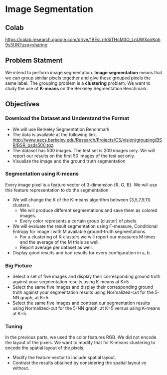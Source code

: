 # Image Segmentation
## Colab
https://colab.research.google.com/drive/1BEsLrIhSiTHcM3O_LnUWXoirKqh9s3UN?usp=sharing
## Problem Statment
We intend to perform image segmentation. **Image segmentation** means that we can group similar pixels 
together and give these grouped pixels the same label. The grouping problem is a **clustering** problem. 
We want to study the use of **K-means** on the Berkeley Segmentation Benchmark.
## Objectives
### Download the Dataset and Understand the Format
- We will use Berkeley Segmentation Benchmark
- The data is available at the following link. http://www.eecs.berkeley.edu/Research/Projects/CS/vision/grouping/BSR/BSR_bsds500.tgz.
- The dataset has 500 images. The test set is 200 images only. We will report our results on the first 50 images of the test set only.
- Visualize the image and the ground truth segmentation
### Segmentation using K-means
Every image pixel is a feature vector of 3-dimension {R, G, B}. We will use this feature representation to do the segmentation.
- We will change the K of the K-means algorithm between {3,5,7,9,11} clusters. 
  - We will produce different segmentations and save them as colored images. 
  - Every color represents a certain group (cluster) of pixels.
- We will evaluate the result segmentation using F-measure, Conditional Entropy for image I with M available ground-truth segmentations. 
  - For a clustering of K-clusters we will report our measures M times and the average of the M trials as well. 
  - Report average per dataset as well.
- Display good results and bad results for every configuration in a, b.
### Big Picture
- Select a set of five images and display their corresponding ground truth against your segmentation results using K-means at K=5.
- Select the same five images and display their corresponding ground truth against your segmentation results using Normalized-cut for the 5-NN graph, at K=5.
- Select the same five images and contrast our segmentation results using Normalized-cut for the 5-NN graph, at K=5 versus using K-means at K=5.
### Tuning
In the previous parts, we used the color features RGB. We did not encode the layout of the pixels. We want to modify that for K-means clustering to 
encode the spatial layout of the pixels.
- Modify the feature vector to include spatial layout.
- Contrast the results obtained by considering the spatial layout vs without.
